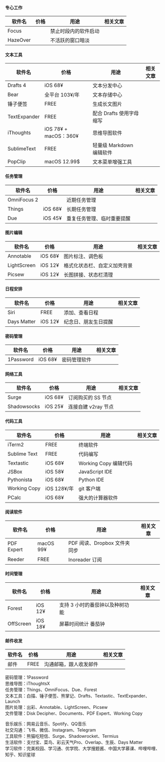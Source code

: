 #### 专心工作
| 软件名       | 价格 | 用途                      | 相关文章 |  
| ------------ | ---- | ------------------------- | -------- |  
| Focus     |      | 禁止时段内的软件启动              |          |  
| HazeOver         |     | 不活跃的窗口暗淡              |          |  

#### 文本工具  
| 软件名       | 价格 | 用途                      | 相关文章 |  
| ------------ | ---- | ------------------------- | -------- |  
| Drafts 4     | iOS 68¥     | 文本分发中心              |          |  
| Bear         | 全平台 103¥/年    | 文本存储中心              |          |  
| 锤子便签      | FREE     | 生成长文图片              |          |  
| TextExpander | FREE    | 配合 Drafts 使用字母缩写  |          |  
| iThoughts    | iOS 78¥ + macOS：360¥     | 思维导图软件              |          |  
| SublimeText| FREE     | 轻量级 Markdown 编辑软件  |          |  
| PopClip      | macOS 12.99$     | 文本菜单增强工具  |          |  
  
#### 任务管理  
  
| 软件名    | 价格 | 用途                       | 相关文章 |  
| --------- | ---- | -------------------------- | -------- |  
| OmniFocus 2 |      | 近期任务管理               |          |  
| Things      | iOS 68¥   | 长期任务管理               |          |  
| Due         | iOS 45¥   | 重复任务管理、临时重要提醒 |          |  
  
#### 图片编辑  
  
| 软件名         | 价格 | 用途                         | 相关文章 |  
| -------------- | ---- | ---------------------------- | -------- |  
| Annotable      | iOS 68¥   | 图片标注、调色板             |          |  
| LightScreen    | iOS 12¥   | 格式化状态栏、自定义加壳背景 |          |  
| Picsew         | iOS 12¥   | 长图拼接、状态栏清理         |          |  
  
#### 日程安排  
  
| 软件名          | 价格 | 用途                     | 相关文章 |  
| --------------- | ---- | ------------------------ | -------- |  
| Siri            | FREE     | 添加、查看日程           |          |  
| Days Matter     | iOS 12¥  | 纪念日、朋友生日提醒     |          |  
  
#### 密码管理  
  
| 软件名    | 价格 | 用途         | 相关文章 |  
| --------- | ---- | ------------ | -------- |  
| 1Password | iOS 68¥   | 密码管理软件 |          |  
  
#### 网络工具  
  
| 软件名          | 价格 | 用途                    | 相关文章 |  
| --------------- | ---- | ----------------------- | -------- |  
| Surge           | iOS 68¥  | 订阅购买的 SS 节点      |          |  
| Shadowsocks     | iOS 25¥  | 连接自建 v2ray 节点     |          |  
  
#### 代码工具  
  
| 软件名         | 价格 | 用途                  | 相关文章 |  
| -------------- | ---- | --------------------- | -------- |  
| iTerm2         | FREE | 终端软件              |          |  
| Sublime Text   | FREE | 代码编写              |          |  
| Textastic      | iOS 68¥  | Working Copy 编辑代码 |          |  
| JSBox          | iOS 58¥  | JavaScript IDE        |          |  
| Pythonista     | iOS 68¥  | Python IDE            |          |  
| Working Copy   | iOS 128¥/年  | git 客户端            |          |  
| PCalc          | iOS 68¥  | 强大的计算器软件      |          |  
  
#### 阅读软件  
  
| 软件名     | 价格 | 用途                         | 相关文章 |  
| ---------- | ---- | ---------------------------- | -------- |  
| PDF Expert | macOS 99¥    | PDF 阅读、Dropbox 文件夹同步 |          |  
| Reeder     | FREE   | Inoreader 订阅               |          |  
  
#### 时间管理  
  
| 软件名    | 价格 | 用途                            | 相关文章 |  
| --------- | ---- | ------------------------------- | -------- |  
| Forest    | iOS 12¥     | 支持 3 小时的番茄钟以及种树功能 |          |  
| OffScreen | iOS 18¥     | 屏幕时间统计 番茄钟             |          |  
  
#### 邮件收发  
  
| 软件名    | 价格 | 用途                       | 相关文章 |  
| --------- | ---- | -------------------------- | -------- |  
| 邮件      | FREE    | 沟通邮箱，跟人收发邮件     |          |  
  
  
密码管理：1Password  
思维导图：iThoughtsX  
任务管理：Things、OmniFocus、Due、Forest  
文本工具：白描、锤子便签、熊掌记、Drafts、Textastic、TextExpander、Launch  
图片处理：出彩、Annotable、LightScreen、Picsew  
文件管理：Disk Decipher、Documents、PDF Expert、Working Copy
  
音乐娱乐：网易云音乐、Spotify、QQ音乐  
社交沟通：飞书、微信、Instagram、Telegram  
工具软件：熊猫吃短信、Surge、Shadowrocket、Termius  
生活软件：支付宝、菜鸟、彩云天气Pro、Overlap、生辰、Days Matter  
学习软件：完美校园、学习通、优学院、大学搜题酱、中国大学慕课、哔哩哔哩、知乎、知识星球  
